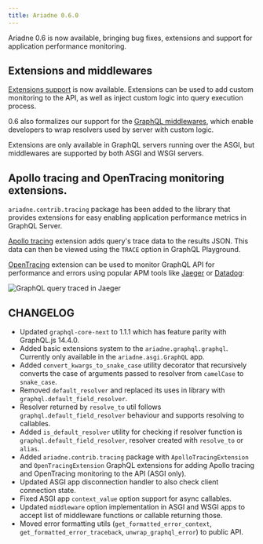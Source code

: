 ```yaml
---
title: Ariadne 0.6.0
---
```


Ariadne 0.6 is now available, bringing bug fixes, extensions and support for application performance monitoring.

<!--truncate-->

## Extensions and middlewares

[Extensions support](/docs/extensions) is now available. Extensions can be used to add custom monitoring to the API, as well as inject custom logic into query execution process.

0.6 also formalizes our support for the [GraphQL middlewares](/docs/middlewares), which enable developers to wrap resolvers used by server with custom logic.

Extensions are only available in GraphQL servers running over the ASGI, but middlewares are supported by both ASGI and WSGI servers.

## Apollo tracing and OpenTracing monitoring extensions.

`ariadne.contrib.tracing` package has been added to the library that provides extensions for easy enabling application performance metrics in GraphQL Server.

[Apollo tracing](/docs/apollo-tracing) extension adds query's trace data to the results JSON. This data can then be viewed using the `TRACE` option in GraphQL Playground.

[OpenTracing](/docs/open-tracing) extension can be used to monitor GraphQL API for performance and errors using popular APM tools like [Jaeger](https://www.jaegertracing.io) or [Datadog](https://www.datadoghq.com/):

![GraphQL query traced in Jaeger](assets/open-tracing.png)

## CHANGELOG

- Updated `graphql-core-next` to 1.1.1 which has feature parity with GraphQL.js 14.4.0.
- Added basic extensions system to the `ariadne.graphql.graphql`. Currently only available in the `ariadne.asgi.GraphQL` app.
- Added `convert_kwargs_to_snake_case` utility decorator that recursively converts the case of arguments passed to resolver from `camelCase` to `snake_case`.
- Removed `default_resolver` and replaced its uses in library with `graphql.default_field_resolver`.
- Resolver returned by `resolve_to` util follows `graphql.default_field_resolver` behaviour and supports resolving to callables.
- Added `is_default_resolver` utility for checking if resolver function is `graphql.default_field_resolver`, resolver created with `resolve_to` or `alias`.
- Added `ariadne.contrib.tracing` package with `ApolloTracingExtension` and `OpenTracingExtension` GraphQL extensions for adding Apollo tracing and OpenTracing monitoring to the API (ASGI only).
- Updated ASGI app disconnection handler to also check client connection state.
- Fixed ASGI app `context_value` option support for async callables.
- Updated `middleware` option implementation in ASGI and WSGI apps to accept list of middleware functions or callable returning those.
- Moved error formatting utils (`get_formatted_error_context`, `get_formatted_error_traceback`, `unwrap_graphql_error`) to public API.
